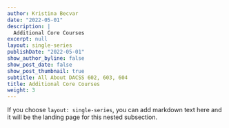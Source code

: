 ```yaml
---
author: Kristina Becvar
date: "2022-05-01"
description: |
  Additional Core Courses
excerpt: null
layout: single-series
publishDate: "2022-05-01"
show_author_byline: false
show_post_date: false
show_post_thumbnail: true
subtitle: All About DACSS 602, 603, 604
title: Additional Core Courses
weight: 3
---
```


If you choose `layout: single-series`, you can add markdown text here and it will be the landing page for this nested subsection.
